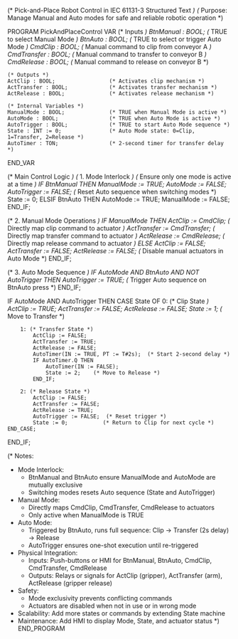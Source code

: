 (* Pick-and-Place Robot Control in IEC 61131-3 Structured Text *)
(* Purpose: Manage Manual and Auto modes for safe and reliable robotic operation *)

PROGRAM PickAndPlaceControl
VAR
    (* Inputs *)
    BtnManual : BOOL;               (* TRUE to select Manual Mode *)
    BtnAuto : BOOL;                 (* TRUE to select or trigger Auto Mode *)
    CmdClip : BOOL;                 (* Manual command to clip from conveyor A *)
    CmdTransfer : BOOL;             (* Manual command to transfer to conveyor B *)
    CmdRelease : BOOL;              (* Manual command to release on conveyor B *)

    (* Outputs *)
    ActClip : BOOL;                 (* Activates clip mechanism *)
    ActTransfer : BOOL;             (* Activates transfer mechanism *)
    ActRelease : BOOL;              (* Activates release mechanism *)

    (* Internal Variables *)
    ManualMode : BOOL;              (* TRUE when Manual Mode is active *)
    AutoMode : BOOL;                (* TRUE when Auto Mode is active *)
    AutoTrigger : BOOL;             (* TRUE to start Auto Mode sequence *)
    State : INT := 0;               (* Auto Mode state: 0=Clip, 1=Transfer, 2=Release *)
    AutoTimer : TON;                (* 2-second timer for transfer delay *)
END_VAR

(* Main Control Logic *)
(* 1. Mode Interlock *)
(* Ensure only one mode is active at a time *)
IF BtnManual THEN
    ManualMode := TRUE;
    AutoMode := FALSE;
    AutoTrigger := FALSE;  (* Reset Auto sequence when switching modes *)
    State := 0;
ELSIF BtnAuto THEN
    AutoMode := TRUE;
    ManualMode := FALSE;
END_IF;

(* 2. Manual Mode Operations *)
IF ManualMode THEN
    ActClip := CmdClip;        (* Directly map clip command to actuator *)
    ActTransfer := CmdTransfer; (* Directly map transfer command to actuator *)
    ActRelease := CmdRelease;   (* Directly map release command to actuator *)
ELSE
    ActClip := FALSE;
    ActTransfer := FALSE;
    ActRelease := FALSE;       (* Disable manual actuators in Auto Mode *)
END_IF;

(* 3. Auto Mode Sequence *)
IF AutoMode AND BtnAuto AND NOT AutoTrigger THEN
    AutoTrigger := TRUE;       (* Trigger Auto sequence on BtnAuto press *)
END_IF;

IF AutoMode AND AutoTrigger THEN
    CASE State OF
        0: (* Clip State *)
            ActClip := TRUE;
            ActTransfer := FALSE;
            ActRelease := FALSE;
            State := 1;        (* Move to Transfer *)
            
        1: (* Transfer State *)
            ActClip := FALSE;
            ActTransfer := TRUE;
            ActRelease := FALSE;
            AutoTimer(IN := TRUE, PT := T#2s);  (* Start 2-second delay *)
            IF AutoTimer.Q THEN
                AutoTimer(IN := FALSE);
                State := 2;    (* Move to Release *)
            END_IF;
            
        2: (* Release State *)
            ActClip := FALSE;
            ActTransfer := FALSE;
            ActRelease := TRUE;
            AutoTrigger := FALSE;  (* Reset trigger *)
            State := 0;           (* Return to Clip for next cycle *)
    END_CASE;
END_IF;

(* Notes:
   - Mode Interlock:
     - BtnManual and BtnAuto ensure ManualMode and AutoMode are mutually exclusive
     - Switching modes resets Auto sequence (State and AutoTrigger)
   - Manual Mode:
     - Directly maps CmdClip, CmdTransfer, CmdRelease to actuators
     - Only active when ManualMode is TRUE
   - Auto Mode:
     - Triggered by BtnAuto, runs full sequence: Clip → Transfer (2s delay) → Release
     - AutoTrigger ensures one-shot execution until re-triggered
   - Physical Integration:
     - Inputs: Push-buttons or HMI for BtnManual, BtnAuto, CmdClip, CmdTransfer, CmdRelease
     - Outputs: Relays or signals for ActClip (gripper), ActTransfer (arm), ActRelease (gripper release)
   - Safety:
     - Mode exclusivity prevents conflicting commands
     - Actuators are disabled when not in use or in wrong mode
   - Scalability: Add more states or commands by extending State machine
   - Maintenance: Add HMI to display Mode, State, and actuator status
*)
END_PROGRAM
